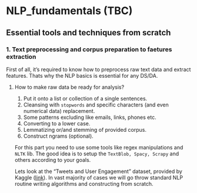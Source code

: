 # NLP_fundamentals (TBC)
## Essential tools and techniques from scratch

### 1. Text preprocessing and corpus preparation to faetures extraction
First of all, it’s required to know how to preprocess raw text data and extract features. Thats why the NLP basics is essential for any DS/DA.
1. How to make raw data be ready for analysis?
    1. Put it onto a list or collection of a single sentences.
    2. Cleansing with `stopwords` and specific characters (and even numerical data) replacement.
    3. Some patterns excluding like emails, links, phones etc. 
    4. Converting to a lower case.
    5. Lemmatizing or/and stemming of provided corpus.
    6. Construct ngrams (optional).
    
   For this part you need to use some tools like regex manipulations and `NLTK` lib. The good idea is to setup the `TextBlob, Spacy, Scrapy` and others according to your goals. 
    
   Lets look at the “Tweets and User Engagement” dataset, provided by Kaggle ([link](https://www.kaggle.com/datasets/thedevastator/tweets-and-user-engagement/data)).
   In vast majority of cases we will go throw standard NLP routine writing algorithms and constructing from scratch.
